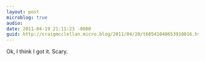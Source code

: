 ```yaml
---
layout: post
microblog: true
audio: 
date: 2011-04-19 21:11:23 -0600
guid: http://craigmcclellan.micro.blog/2011/04/20/t60541040653910016.html
---
```

Ok, I think I got it.  Scary.
